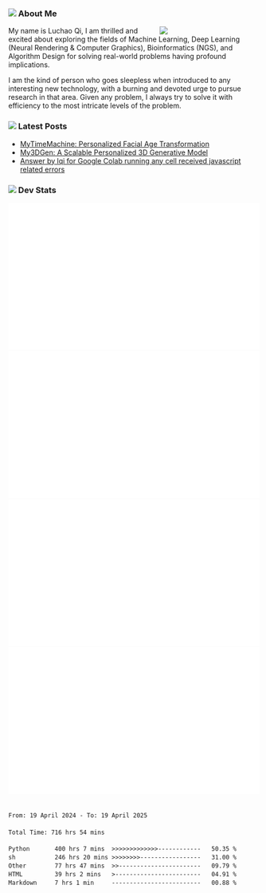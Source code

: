 <!-- Check out some resources here to build an awesome github profile: -->
<!-- https://github.com/abhisheknaiidu/awesome-github-profile-readme -->
<!-- https://github.com/DavidAnson/markdownlint/blob/main/README.md -->
<!-- https://giphy.com/stickers/ -->


### <img src="https://media.giphy.com/media/hvRJCLFzcasrR4ia7z/giphy.gif" width="20"> About Me


<!-- markdownlint-disable MD033 -->
<!-- <img src="https://quotes-github-readme.vercel.app/api" width="200" align="right" /> -->
<a href="https://stackoverflow.com/users/11964524"> <img src="https://github-readme-stackoverflow.vercel.app/?userID=11964524&theme=dark" width="200" align="right" /> </a>
<!-- markdownlint-enable MD033 -->

My name is Luchao Qi, I am thrilled and excited about exploring the fields of Machine Learning, Deep Learning (Neural Rendering & Computer Graphics), Bioinformatics (NGS), and Algorithm Design for solving real-world problems having profound implications.

I am the kind of person who goes sleepless when introduced to any interesting new technology, with a burning and devoted urge to pursue research in that area.
Given any problem, I always try to solve it with efficiency to the most intricate levels of the problem.


### <img src="https://media.giphy.com/media/XSmHWLpvdycR6xukzC/giphy.gif" width="20"> Latest Posts

<!-- BLOG-POST-LIST:START -->
- [MyTimeMachine: Personalized Facial Age Transformation](https://www.youtube.com/watch?v=hENjfX8A7V0)
- [My3DGen: A Scalable Personalized 3D Generative Model](https://www.youtube.com/watch?v=wTvWGFRh_Lg)
- [Answer by lqi for Google Colab running any cell received javascript related errors](https://stackoverflow.com/questions/56550349/google-colab-running-any-cell-received-javascript-related-errors/74595097#74595097)
<!-- BLOG-POST-LIST:END -->

### <img src="https://media.giphy.com/media/MXoyvLVaXqYbi6KUhu/giphy.gif" width="20"> Dev Stats



<!-- STREAK STATS -->
<!-- <p align="center"> 
    <img src="https://github-readme-streak-stats.herokuapp.com?user=luchaoqi&amp;theme=leafy&amp;date_format=j%20M%5B%20Y%5D&amp;ring=047884&amp;sideNums=06ACBD&amp;dates=06ACBD&amp;currStreakNum=08E8FF&amp;currStreakLabel=08E8FF&amp;background=ffffff00&amp;hide_border=true" alt="GitHub Streak Stats"/>
    <br>
</p> -->



<div align="center">

<!--
https://github.community/t/support-theme-context-for-images-in-light-vs-dark-mode/147981/84
-->
<img src="https://github.com/luchaoqi/github-stats/blob/master/generated/overview.svg#gh-dark-mode-only" />
<img src="https://github.com/luchaoqi/github-stats/blob/master/generated/languages.svg#gh-dark-mode-only" />
<img src="https://github.com/luchaoqi/github-stats/blob/master/generated/overview.svg#gh-dark-mode-only#gh-light-mode-only" />
<img src="https://github.com/luchaoqi/github-stats/blob/master/generated/languages.svg#gh-dark-mode-only#gh-light-mode-only" />
    
</div>

<br>

<!--START_SECTION:waka-->

```txt
From: 19 April 2024 - To: 19 April 2025

Total Time: 716 hrs 54 mins

Python       400 hrs 7 mins  >>>>>>>>>>>>>------------   50.35 %
sh           246 hrs 20 mins >>>>>>>>-----------------   31.00 %
Other        77 hrs 47 mins  >>-----------------------   09.79 %
HTML         39 hrs 2 mins   >------------------------   04.91 %
Markdown     7 hrs 1 min     -------------------------   00.88 %
```

<!--END_SECTION:waka-->


<!-- 
### <img src="https://media.giphy.com/media/QssGEmpkyEOhBCb7e1/giphy.gif" width="20"> Tech Stacks 


|Type|Tech stacks|
| -------------- | ------------------------------------------------------------ |
| 📋 Languages    | ![Python](https://img.shields.io/badge/python-3670A0?style=flat-square&logo=python&logoColor=ffdd54) ![R](https://img.shields.io/badge/r-%23276DC3.svg?style=flat-square&logo=r&logoColor=white) ![C](https://img.shields.io/badge/c-%2300599C.svg?style=flat-square&logo=c&logoColor=white) ![Shell Script](https://img.shields.io/badge/shell_script-%23121011.svg?style=flat-square&logo=gnu-bash&logoColor=white) |
| 🍗 ML/DL        | ![Keras](https://img.shields.io/badge/Keras-%23D00000.svg?style=flat-square&logo=Keras&logoColor=white) ![NumPy](https://img.shields.io/badge/numpy-%23013243.svg?style=flat-square&logo=numpy&logoColor=white) ![Pandas](https://img.shields.io/badge/pandas-%23150458.svg?style=flat-square&logo=pandas&logoColor=white) ![Plotly](https://img.shields.io/badge/Plotly-%233F4F75.svg?style=flat-square&logo=plotly&logoColor=white) ![PyTorch](https://img.shields.io/badge/PyTorch-%23EE4C2C.svg?style=flat-square&logo=PyTorch&logoColor=white) ![scikit-learn](https://img.shields.io/badge/scikit--learn-%23F7931E.svg?style=flat-square&logo=scikit-learn&logoColor=white) ![SciPy](https://img.shields.io/badge/SciPy-%230C55A5.svg?style=flat-square&logo=scipy&logoColor=%white) ![TensorFlow](https://img.shields.io/badge/TensorFlow-%23FF6F00.svg?style=flat-square&logo=TensorFlow&logoColor=white) |
| 📚 Frameworks   | ![Flask](https://img.shields.io/badge/flask-%23000.svg?style=flat-square&logo=flask&logoColor=white) ![Bootstrap](https://img.shields.io/badge/bootstrap-%23563D7C.svg?style=flat-square&logo=bootstrap&logoColor=white) |
| 🎈 Hosting/SaaS | ![AWS](https://img.shields.io/badge/AWS-%23FF9900.svg?style=flat-square&logo=amazon-aws&logoColor=white) ![Google Cloud](https://img.shields.io/badge/GoogleCloud-%234285F4.svg?style=flat-square&logo=google-cloud&logoColor=white) |
| 🥅 Other        | ![Docker](https://img.shields.io/badge/docker-%230db7ed.svg?style=flat-square&logo=docker&logoColor=white) ![Kubernetes](https://img.shields.io/badge/kubernetes-%23326ce5.svg?style=flat-square&logo=kubernetes&logoColor=white) |


### <img src="https://media.giphy.com/media/PxI5G2tUrqa1tKzitG/giphy.gif" width="20"> What's More

<p align="center">
  <a href="https://www.linkedin.com/in/luchaoqi" target="_blank"><img src="https://img.shields.io/badge/linkedin-%230077B5.svg?style=for-the-badge&logo=linkedin&logoColor=white" alt="luchaoqi" /></a>
  <a href="https://leetcode.com/luchaoqi" target="_blank"><img src="https://img.shields.io/badge/LeetCode-000000?style=for-the-badge&logo=LeetCode&logoColor=#d16c06" alt="luchaoqi" /></a>
  <a href="https://stackoverflow.com/users/11964524/luchao-qi?tab=profile" target="_blank"><img src="https://img.shields.io/badge/-Stackoverflow-FE7A16?style=for-the-badge&logo=stack-overflow&logoColor=white" alt="luchaoqi" /><a>
  <a href="https://www.buymeacoffee.com/luchaoqi" target="_blank"><img src="https://img.shields.io/badge/Buy%20Me%20a%20Coffee-ffdd00?style=for-the-badge&logo=buy-me-a-coffee&logoColor=black" alt="luchaoqi" /></a>
</p>
<p align="center">
  <a> <img src="https://gpvc.arturio.dev/luchaoqi" alt="luchaoqi" /> </a>
  <a href="https://wakatime.com/@79dbde15-053e-45a5-9807-80fb917620cc"><img src="https://wakatime.com/badge/user/79dbde15-053e-45a5-9807-80fb917620cc.svg" alt="Total time coded since Mar 26 2021" /></a>
</p> -->
